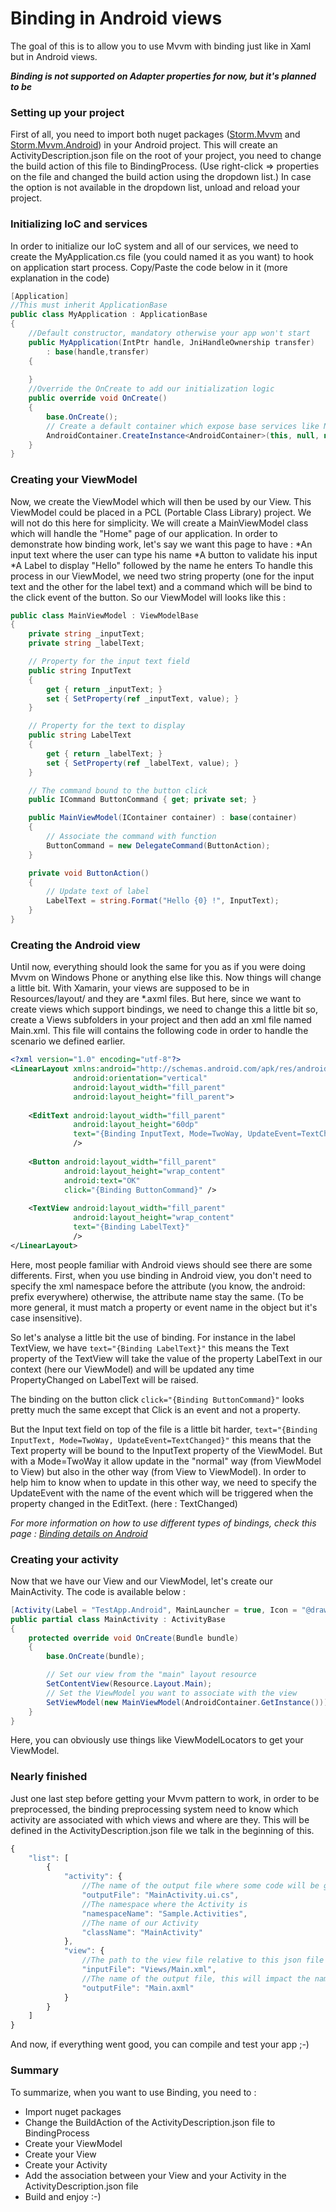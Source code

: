 # Binding in Android views

The goal of this is to allow you to use Mvvm with binding just like in Xaml but in Android views.

**_Binding is not supported on Adapter properties for now, but it's planned to be_**

### Setting up your project
First of all, you need to import both nuget packages ([Storm.Mvvm](https://www.nuget.org/packages/Storm.Mvvm/) and [Storm.Mvvm.Android](https://www.nuget.org/packages/Storm.Mvvm.Android/)) in your Android project.
This will create an ActivityDescription.json file on the root of your project, you need to change the build action of this file to BindingProcess. (Use right-click => properties on the file and changed the build action using the dropdown list.) In case the option is not available in the dropdown list, unload and reload your project.

### Initializing IoC and services
In order to initialize our IoC system and all of our services, we need to create the MyApplication.cs file (you could named it as you want) to hook on application start process. Copy/Paste the code below in it (more explanation in the code)
```c#
[Application]
//This must inherit ApplicationBase
public class MyApplication : ApplicationBase
{
    //Default constructor, mandatory otherwise your app won't start
	public MyApplication(IntPtr handle, JniHandleOwnership transfer)
		: base(handle,transfer)
	{
		
	}
    //Override the OnCreate to add our initialization logic
	public override void OnCreate()
	{
		base.OnCreate();
        // Create a default container which expose base services like Navigation, Logger, ...
		AndroidContainer.CreateInstance<AndroidContainer>(this, null, null);
	}
}
```

### Creating your ViewModel
Now, we create the ViewModel which will then be used by our View. This ViewModel could be placed in a PCL (Portable Class Library) project. We will not do this here for simplicity.
We will create a MainViewModel class which will handle the "Home" page of our application. In order to demonstrate how binding work, let's say we want this page to have : 
*An input text where the user can type his name
*A button to validate his input
*A Label to display "Hello" followed by the name he enters
To handle this process in our ViewModel, we need two string property (one for the input text and the other for the label text) and a command which will be bind to the click event of the button.
So our ViewModel will looks like this : 
```c#
public class MainViewModel : ViewModelBase
{
	private string _inputText;
	private string _labelText;

	// Property for the input text field 
	public string InputText
	{
		get { return _inputText; }
		set { SetProperty(ref _inputText, value); }
	}

	// Property for the text to display
	public string LabelText
	{
		get { return _labelText; }
		set { SetProperty(ref _labelText, value); }
	}

	// The command bound to the button click 
	public ICommand ButtonCommand { get; private set; }

	public MainViewModel(IContainer container) : base(container)
	{
		// Associate the command with function 
		ButtonCommand = new DelegateCommand(ButtonAction);
	}

	private void ButtonAction()
	{
		// Update text of label
		LabelText = string.Format("Hello {0} !", InputText);
	}
}
```

### Creating the Android view
Until now, everything should look the same for you as if you were doing Mvvm on Windows Phone or anything else like this. Now things will change a little bit.
With Xamarin, your views are supposed to be in Resources/layout/ and they are *.axml files. But here, since we want to create views which support bindings, we need to change this a little bit so, create a Views subfolders in your project and then add an xml file named Main.xml.
This file will contains the following code in order to handle the scenario we defined earlier.
```xml
<?xml version="1.0" encoding="utf-8"?>
<LinearLayout xmlns:android="http://schemas.android.com/apk/res/android"
			  android:orientation="vertical"
			  android:layout_width="fill_parent"
			  android:layout_height="fill_parent">
	
	<EditText android:layout_width="fill_parent"
			  android:layout_height="60dp"
			  text="{Binding InputText, Mode=TwoWay, UpdateEvent=TextChanged}"
			  />
	
	<Button android:layout_width="fill_parent"
			android:layout_height="wrap_content"
			android:text="OK"
			click="{Binding ButtonCommand}" />
	
	<TextView android:layout_width="fill_parent"
			  android:layout_height="wrap_content"
			  text="{Binding LabelText}"
			  />
</LinearLayout>
```
Here, most people familiar with Android views should see there are some differents. First, when you use binding in Android view, you don't need to specify the xml namespace before the attribute (you know, the android: prefix everywhere) otherwise, the attribute name stay the same. (To be more general, it must match a property or event name in the object but it's case insensitive).

So let's analyse a little bit the use of binding. For instance in the label TextView, we have `text="{Binding LabelText}"` this means the Text property of the TextView will take the value of the property LabelText in our context (here our ViewModel) and will be updated any time PropertyChanged on LabelText will be raised.

The binding on the button click `click="{Binding ButtonCommand}"` looks pretty much the same except that Click is an event and not a property.

But the Input text field on top of the file is a little bit harder, `text="{Binding InputText, Mode=TwoWay, UpdateEvent=TextChanged}"` this means that the Text property will be bound to the InputText property of the ViewModel. But with a Mode=TwoWay it allow update in the "normal" way (from ViewModel to View) but also in the other way (from View to ViewModel). In order to help him to know when to update in this other way, we need to specify the UpdateEvent with the name of the event which will be triggered when the property changed in the EditText. (here : TextChanged)

_For more information on how to use different types of bindings, check this page : [Binding details on Android](https://github.com/Julien-Mialon/StormXamarin/wiki/Binding-details-on-Android)_

### Creating your activity
Now that we have our View and our ViewModel, let's create our MainActivity. The code is available below : 
```c#
[Activity(Label = "TestApp.Android", MainLauncher = true, Icon = "@drawable/icon")]
public partial class MainActivity : ActivityBase
{
	protected override void OnCreate(Bundle bundle)
	{
		base.OnCreate(bundle);

		// Set our view from the "main" layout resource
		SetContentView(Resource.Layout.Main);
		// Set the ViewModel you want to associate with the view
		SetViewModel(new MainViewModel(AndroidContainer.GetInstance()));
	}
}
```
Here, you can obviously use things like ViewModelLocators to get your ViewModel.

### Nearly finished
Just one last step before getting your Mvvm pattern to work, in order to be preprocessed, the binding preprocessing system need to know which activity are associated with which views and where are they. This will be defined in the ActivityDescription.json file we talk in the beginning of this.
```javascript
{
    "list": [
        {
            "activity": {
                //The name of the output file where some code will be generated. This file is auto-included during compilation process
                "outputFile": "MainActivity.ui.cs",
                //The namespace where the Activity is
                "namespaceName": "Sample.Activities",
                //The name of our Activity
                "className": "MainActivity"
            },
            "view": {
                //The path to the view file relative to this json file
                "inputFile": "Views/Main.xml",
                //The name of the output file, this will impact the name of the layout resource in your package
                "outputFile": "Main.axml"
            }
        }
	]
}
```
And now, if everything went good, you can compile and test your app ;-)

### Summary
To summarize, when you want to use Binding, you need to :  
* Import nuget packages
* Change the BuildAction of the ActivityDescription.json file to BindingProcess
* Create your ViewModel
* Create your View
* Create your Activity
* Add the association between your View and your Activity in the ActivityDescription.json file
* Build and enjoy :-)

